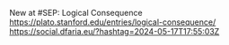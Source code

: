New at #SEP: Logical Consequence https://plato.stanford.edu/entries/logical-consequence/ https://social.dfaria.eu/?hashtag=2024-05-17T17:55:03Z